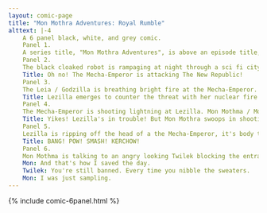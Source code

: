```yaml
---
layout: comic-page
title: "Mon Mothra Adventures: Royal Rumble"
alttext: |-4 
    A 6 panel black, white, and grey comic.
    Panel 1.
    A series title, "Mon Mothra Adventures", is above an episode title, "Royal Rumble". Between the two is the are large images of the star wars characters Mon Mothma and Princess Leia rendered with Mothra and Gozilla characteristics respectively. Between them they are glaring at a sinister looking robot with a skull face and black cloak.
    Panel 2.
    The black cloaked robot is rampaging at night through a sci fi city.
    Title: Oh no! The Mecha-Emperor is attacking The New Republic!
    Panel 3.
    The Leia / Godzilla is breathing bright fire at the Mecha-Emperor.
    Title: Lezilla emerges to counter the threat with her nuclear fire breath attack!
    Panel 4.
    The Mecha-Emperor is shooting lightning at Lezilla. Mon Mothma / Mothra is swooping in from the right shooting webbing.
    Title: Yikes! Lezilla's in trouble! But Mon Mothra swoops in shooting entangling threads!
    Panel 5.
    Lezilla is ripping off the head of a the Mecha-Emperor, it's body trapped in silk. Mon Mothra is helping hold the body.
    Title: BANG! POW! SMASH! KERCHOW!
    Panel 6.
    Mon Mothma is talking to an angry looking Twilek blocking the entrance to a shop with the sign "Syndulla's Sweaters".
    Mon: And that's how I saved the day.
    Twilek: You're still banned. Every time you nibble the sweaters.
    Mon: I was just sampling.
---
```

{% include comic-6panel.html %}